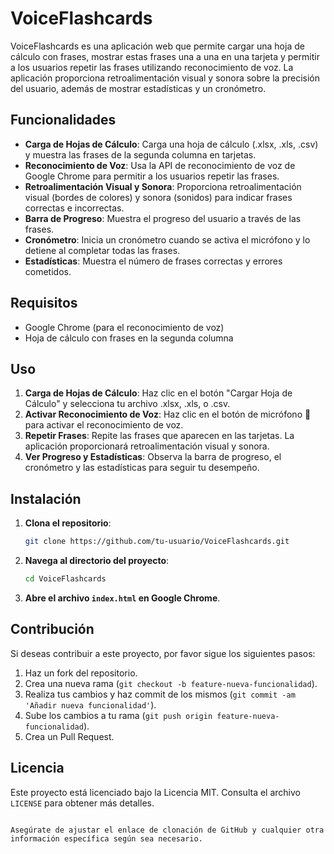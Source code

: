 
# VoiceFlashcards

VoiceFlashcards es una aplicación web que permite cargar una hoja de cálculo con frases, mostrar estas frases una a una en una tarjeta y permitir a los usuarios repetir las frases utilizando reconocimiento de voz. La aplicación proporciona retroalimentación visual y sonora sobre la precisión del usuario, además de mostrar estadísticas y un cronómetro.

## Funcionalidades

- **Carga de Hojas de Cálculo**: Carga una hoja de cálculo (.xlsx, .xls, .csv) y muestra las frases de la segunda columna en tarjetas.
- **Reconocimiento de Voz**: Usa la API de reconocimiento de voz de Google Chrome para permitir a los usuarios repetir las frases.
- **Retroalimentación Visual y Sonora**: Proporciona retroalimentación visual (bordes de colores) y sonora (sonidos) para indicar frases correctas e incorrectas.
- **Barra de Progreso**: Muestra el progreso del usuario a través de las frases.
- **Cronómetro**: Inicia un cronómetro cuando se activa el micrófono y lo detiene al completar todas las frases.
- **Estadísticas**: Muestra el número de frases correctas y errores cometidos.

## Requisitos

- Google Chrome (para el reconocimiento de voz)
- Hoja de cálculo con frases en la segunda columna

## Uso

1. **Carga de Hojas de Cálculo**: Haz clic en el botón "Cargar Hoja de Cálculo" y selecciona tu archivo .xlsx, .xls, o .csv.
2. **Activar Reconocimiento de Voz**: Haz clic en el botón de micrófono 🎤 para activar el reconocimiento de voz.
3. **Repetir Frases**: Repite las frases que aparecen en las tarjetas. La aplicación proporcionará retroalimentación visual y sonora.
4. **Ver Progreso y Estadísticas**: Observa la barra de progreso, el cronómetro y las estadísticas para seguir tu desempeño.

## Instalación

1. **Clona el repositorio**:
   ```sh
   git clone https://github.com/tu-usuario/VoiceFlashcards.git
   ```
2. **Navega al directorio del proyecto**:
   ```sh
   cd VoiceFlashcards
   ```
3. **Abre el archivo `index.html` en Google Chrome**.

## Contribución

Si deseas contribuir a este proyecto, por favor sigue los siguientes pasos:

1. Haz un fork del repositorio.
2. Crea una nueva rama (`git checkout -b feature-nueva-funcionalidad`).
3. Realiza tus cambios y haz commit de los mismos (`git commit -am 'Añadir nueva funcionalidad'`).
4. Sube los cambios a tu rama (`git push origin feature-nueva-funcionalidad`).
5. Crea un Pull Request.

## Licencia

Este proyecto está licenciado bajo la Licencia MIT. Consulta el archivo `LICENSE` para obtener más detalles.
```

Asegúrate de ajustar el enlace de clonación de GitHub y cualquier otra información específica según sea necesario.
